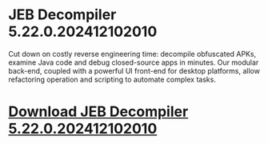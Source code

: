 # JEB Decompiler 5.22.0.202412102010

Cut down on costly reverse engineering time: decompile obfuscated APKs, examine Java code and
debug closed-source apps in minutes. Our modular back-end, coupled with a powerful UI
front-end for desktop platforms, allow refactoring operation and scripting to automate
complex tasks.

# [Download JEB Decompiler 5.22.0.202412102010](https://developer.team/misc-development/35133-jeb-decompiler-5220202412102010.html)
